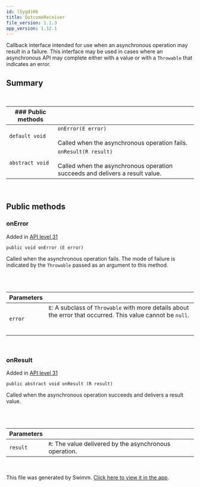 ```yaml
---
id: l5ygdi6b
title: OutcomeReceiver
file_version: 1.1.3
app_version: 1.12.1
---
```


Callback interface intended for use when an asynchronous operation may result in a failure. This interface may be used in cases where an asynchronous API may complete either with a value or with a `Throwable` that indicates an error.

## Summary

<br/>

|### Public methods|                                                                                                        |
|------------------|--------------------------------------------------------------------------------------------------------|
|`default void`    |`onError(E error)`<br><br>Called when the asynchronous operation fails.                                 |
|`abstract void`   |`onResult(R result)`<br><br>Called when the asynchronous operation succeeds and delivers a result value.|

<br/>

## Public methods

### onError

Added in [API level 31](https://developer.android.com/guide/topics/manifest/uses-sdk-element#ApiLevels)

```
public void onError (E error)
```

Called when the asynchronous operation fails. The mode of failure is indicated by the `Throwable` passed as an argument to this method.

<br/>

<br/>

|Parameters|                                                                                                                         |
|----------|-------------------------------------------------------------------------------------------------------------------------|
|`error`   |`E`: A subclass of `Throwable` with more details about the error that occurred. This value cannot be `null`.<br><br><br/>|

<br/>

### onResult

Added in [API level 31](https://developer.android.com/guide/topics/manifest/uses-sdk-element#ApiLevels)

```
public abstract void onResult (R result)
```

Called when the asynchronous operation succeeds and delivers a result value.

<br/>

<br/>

|Parameters|                                                       |
|----------|-------------------------------------------------------|
|`result`  |`R`: The value delivered by the asynchronous operation.|

<br/>

This file was generated by Swimm. [Click here to view it in the app](https://swimm-web-app.web.app/repos/Z2l0aHViJTNBJTNBQW5kcm9pZEFzeW5jJTNBJTNBdXNlcnRlc3Rpbmctc3dpbW0=/docs/l5ygdi6b).
